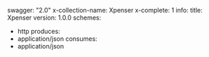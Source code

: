 swagger: "2.0"
x-collection-name: Xpenser
x-complete: 1
info:
  title: Xpenser
  version: 1.0.0
schemes:
- http
produces:
- application/json
consumes:
- application/json